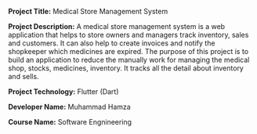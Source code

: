 **Project Title:** Medical Store Management System

**Project Description:**
A medical store management system is a web application that helps to store owners and managers track inventory, sales and customers. It can also help to create invoices and notify the shopkeeper which medicines are expired. The purpose of this project is to build an application to reduce the manually work for managing the medical shop, stocks, medicines, inventory. It tracks all the detail about inventory and sells.

**Project Technology:**
Flutter (Dart)

**Developer Name:**
Muhammad Hamza

**Course Name:**
Software Engnineering
